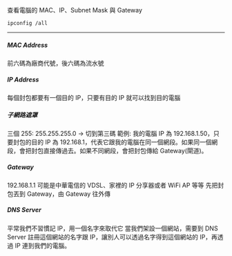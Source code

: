 
查看電腦的 MAC、IP、Subnet Mask 與 Gateway
```shell
ipconfig /all
```
---
##### MAC Address
前六碼為廠商代號，後六碼為流水號
##### IP Address
每個封包都要有一個目的 IP，只要有目的 IP 就可以找到目的電腦
##### 子網路遮罩
三個 255: 255.255.255.0 -> 切到第三碼
範例: 我的電腦 IP 為 192.168.1.50，只要封包的目的 IP 為 192.168.1，代表它跟我的電腦在同一個網段。如果同一個網段，會把封包直接傳過去。如果不同網段，會把封包傳給 Gateway(閘道)。
##### Gateway
192.168.1.1
可能是中華電信的 VDSL、家裡的 IP 分享器或者 WiFi AP 等等
先把封包丟到 Gateway，由 Gateway 往外傳
##### DNS Server
平常我們不習慣記 IP，用一個名字來取代它
當我們架設一個網站，需要到 DNS Server 註冊這個網站的名字跟 IP，讓別人可以透過名字得到這個網站的 IP，再透過 IP 連到我們的電腦。
